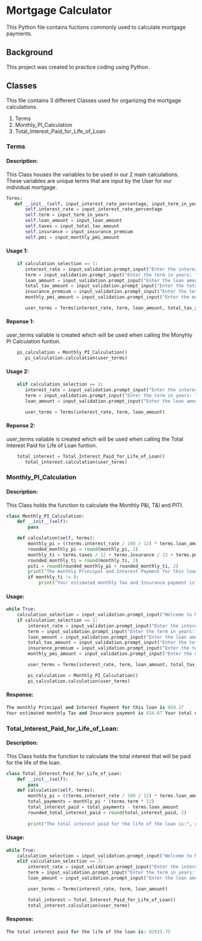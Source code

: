 # Mortgage Calculator

This Python file contains fuctions commonly used to calculate mortgage payments.

## Background
This project was created to practice coding using Python.

## Classes
This file contains 3 different Classes used for organizing the mortgage calculations.
  1. Terms
  2. Monthly_PI_Calculation
  3. Total_Interest_Paid_for_Life_of_Loan

### Terms
#### Description: 
This Class houses the variables to be used in our 2 main calculations. These variables are unique terms that are input by the User for our individual mortgage. 
 ```python
Terms:
    def __init__(self, input_interest_rate_percentage, input_term_in_years, input_loan_amount, input_total_tax_amount = 0, input_insurance_premium = 0, input_monthly_pmi_amount = 0):
        self.interest_rate = input_interest_rate_percentage
        self.term = input_term_in_years
        self.loan_amount = input_loan_amount
        self.taxes = input_total_tax_amount
        self.insurance = input_insurance_premium
        self.pmi = input_monthly_pmi_amount
```

#### Usage 1:
 ```python
     if calculation_selection == 1:
        interest_rate = input_validation.prompt_input("Enter the interest rate (in percentage): ", "Invalid entry. Please enter a valid number.")
        term = input_validation.prompt_input("Enter the term in years: ", "Invalid entry. Please enter a valid number.")
        loan_amount = input_validation.prompt_input("Enter the loan amount: ", "Invalid entry. Please enter a valid number.")
        total_tax_amount = input_validation.prompt_input("Enter the total yearly tax amount (optional, enter 0 if not applicable): ", "Invalid entry. Please enter a valid number.")
        insurance_premium = input_validation.prompt_input("Enter the total yearly insurance premium (optional, enter 0 if not applicable): ", "Invalid entry. Please enter a valid number.")
        monthly_pmi_amount = input_validation.prompt_input("Enter the monthly PMI (Private Mortgage Insurance) amount (optional, enter 0 if not applicable): ", "Invalid entry. Please enter a valid number.")

        user_terms = Terms(interest_rate, term, loan_amount, total_tax_amount, insurance_premium, monthly_pmi_amount)
```

#### Reponse 1:
user_terms valiable is created which will be used when calling the Monyhly PI Calculation funtion.
 ```python
     pi_calculation = Monthly_PI_Calculation()
        pi_calculation.calculation(user_terms)
```
#### Usage 2:
 ```python
     elif calculation_selection == 2:
        interest_rate = input_validation.prompt_input("Enter the interest rate (in percentage): ", "Invalid entry. Please enter a valid number.")
        term = input_validation.prompt_input("Enter the term in years: ", "Invalid entry. Please enter a valid number.")
        loan_amount = input_validation.prompt_input("Enter the loan amount: ", "Invalid entry. Please enter a valid number.")

        user_terms = Terms(interest_rate, term, loan_amount)
```
#### Reponse 2:
user_terms valiable is created which will be used when calling the Total Interest Paid for Life of Loan funtion.
 ```python
     total_interest = Total_Interest_Paid_for_Life_of_Loan()
        total_interest.calculation(user_terms)
```
### Monthly_PI_Calculation
#### Description: 
This Class holds the function to calculate the Monthly P&I, T&I and PITI.
```python
class Monthly_PI_Calculation:
    def __init__(self):
        pass

    def calculation(self, terms):
        monthly_pi = ((terms.interest_rate / 100 / 12) * terms.loan_amount) / (1 - ((1 + (terms.interest_rate / 100 / 12)) ** (-(terms.term) * 12)))
        rounded_monthly_pi = round(monthly_pi, 2)
        monthly_ti = terms.taxes / 12 + terms.insurance / 12 + terms.pmi
        rounded_monthly_ti = round(monthly_ti, 2)
        piti = round(rounded_monthly_pi + rounded_monthly_ti, 2)
        print("The monthly Principal and Interest Payment for this loan is", rounded_monthly_pi)
        if monthly_ti != 0:
            print("Your estimated monthly Tax and Insurance payment is", rounded_monthly_ti, "Your total estimated monthly PITI payment is", piti)
```
#### Usage:
```python
while True: 
    calculation_selection = input_validation.prompt_input("Welcome to Mortgage Calculator. What would you like to calculate today? (Enter '1' for Monthly PI / Enter '2' for Total interest paid for life of loan): ", "Invalid choice. Please enter either '1' or '2'.")
    if calculation_selection == 1:
        interest_rate = input_validation.prompt_input("Enter the interest rate (in percentage): ", "Invalid entry. Please enter a valid number.")
        term = input_validation.prompt_input("Enter the term in years: ", "Invalid entry. Please enter a valid number.")
        loan_amount = input_validation.prompt_input("Enter the loan amount: ", "Invalid entry. Please enter a valid number.")
        total_tax_amount = input_validation.prompt_input("Enter the total yearly tax amount (optional, enter 0 if not applicable): ", "Invalid entry. Please enter a valid number.")
        insurance_premium = input_validation.prompt_input("Enter the total yearly insurance premium (optional, enter 0 if not applicable): ", "Invalid entry. Please enter a valid number.")
        monthly_pmi_amount = input_validation.prompt_input("Enter the monthly PMI (Private Mortgage Insurance) amount (optional, enter 0 if not applicable): ", "Invalid entry. Please enter a valid number.")

        user_terms = Terms(interest_rate, term, loan_amount, total_tax_amount, insurance_premium, monthly_pmi_amount)

        pi_calculation = Monthly_PI_Calculation()
        pi_calculation.calculation(user_terms)
```
#### Response:
```python
The monthly Principal and Interest Payment for this loan is 869.27
Your estimated monthly Tax and Insurance payment is 416.67 Your total estimated monthly PITI payment is 1285.94
```
### Total_Interest_Paid_for_Life_of_Loan:
#### Description:
This Class holds the function to calculate the total interest that will be paid for the life of the loan.
```python
class Total_Interest_Paid_for_Life_of_Loan:
    def __init__(self):
        pass
    def calculation(self, terms):
        monthly_pi = ((terms.interest_rate / 100 / 12) * terms.loan_amount) / (1 - ((1 + (terms.interest_rate / 100 / 12)) ** (-(terms.term) * 12)))
        total_payments = monthly_pi * (terms.term * 12)
        total_interest_paid = total_payments - terms.loan_amount
        rounded_total_interest_paid = round(total_interest_paid, 2)
        
        print("The total interest paid for the life of the loan is:", rounded_total_interest_paid)
```
#### Usage:
```python
while True: 
    calculation_selection = input_validation.prompt_input("Welcome to Mortgage Calculator. What would you like to calculate today? (Enter '1' for Monthly PI / Enter '2' for Total interest paid for life of loan): ", "Invalid choice. Please enter either '1' or '2'.")
    elif calculation_selection == 2:
        interest_rate = input_validation.prompt_input("Enter the interest rate (in percentage): ", "Invalid entry. Please enter a valid number.")
        term = input_validation.prompt_input("Enter the term in years: ", "Invalid entry. Please enter a valid number.")
        loan_amount = input_validation.prompt_input("Enter the loan amount: ", "Invalid entry. Please enter a valid number.")

        user_terms = Terms(interest_rate, term, loan_amount)

        total_interest = Total_Interest_Paid_for_Life_of_Loan()
        total_interest.calculation(user_terms)

```
#### Response:
```python
The total interest paid for the life of the loan is: 92935.75
```
